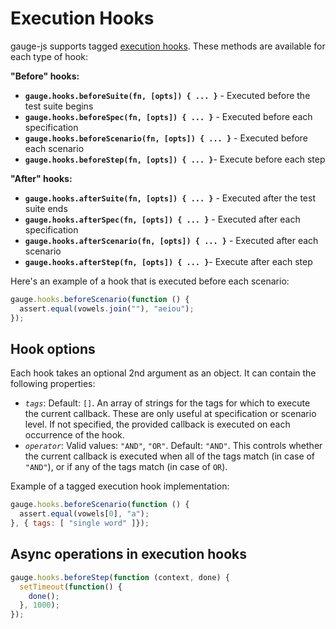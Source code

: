 # Execution Hooks

gauge-js supports tagged [execution hooks](http://getgauge.io/documentation/user/current/execution/execution_hooks.html). These methods are available for each type of hook:

**"Before" hooks:**

- **`gauge.hooks.beforeSuite(fn, [opts]) { ... }`** - Executed before the test suite begins
- **`gauge.hooks.beforeSpec(fn, [opts]) { ... }`** - Executed before each specification
- **`gauge.hooks.beforeScenario(fn, [opts]) { ... }`** - Executed before each scenario
- **`gauge.hooks.beforeStep(fn, [opts]) { ... }`**- Execute before each step

**"After" hooks:**

- **`gauge.hooks.afterSuite(fn, [opts]) { ... }`** - Executed after the test suite ends
- **`gauge.hooks.afterSpec(fn, [opts]) { ... }`** - Executed after each specification
- **`gauge.hooks.afterScenario(fn, [opts]) { ... }`** - Executed after each scenario
- **`gauge.hooks.afterStep(fn, [opts]) { ... }`**- Execute after each step

Here's an example of a hook that is executed before each scenario:

```js
gauge.hooks.beforeScenario(function () {
  assert.equal(vowels.join(""), "aeiou");
});
```

## Hook options

Each hook takes an optional 2nd argument as an object. It can contain the following properties:

- *`tags`*: Default: `[]`.
An array of strings for the tags for which to execute the current callback. These are only useful at specification or scenario level. If not specified, the provided callback is executed on each occurrence of the hook.
- *`operator`*: Valid values: `"AND"`, `"OR"`. Default: `"AND"`.
This controls whether the current callback is executed when all of the tags match (in case of `"AND"`), or if any of the tags match (in case of `OR`).

Example of a tagged execution hook implementation:

```js
gauge.hooks.beforeScenario(function () {
  assert.equal(vowels[0], "a");
}, { tags: [ "single word" ]});
```

## Async operations in execution hooks

```js
gauge.hooks.beforeStep(function (context, done) {
  setTimeout(function() {
    done();
  }, 1000);
});
```
